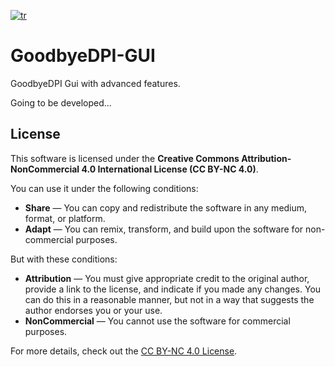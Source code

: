 [![tr](https://img.shields.io/badge/en-lang?style=flat&label=lang&color=%234933ff)](./README_TR.md)

# GoodbyeDPI-GUI
GoodbyeDPI Gui with advanced features.

Going to be developed...

## License

This software is licensed under the **Creative Commons Attribution-NonCommercial 4.0 International License (CC BY-NC 4.0)**.

You can use it under the following conditions:
- **Share** — You can copy and redistribute the software in any medium, format, or platform.
- **Adapt** — You can remix, transform, and build upon the software for non-commercial purposes.

But with these conditions:
- **Attribution** — You must give appropriate credit to the original author, provide a link to the license, and indicate if you made any changes. You can do this in a reasonable manner, but not in a way that suggests the author endorses you or your use.
- **NonCommercial** — You cannot use the software for commercial purposes.

For more details, check out the [CC BY-NC 4.0 License](https://creativecommons.org/licenses/by-nc/4.0/).
